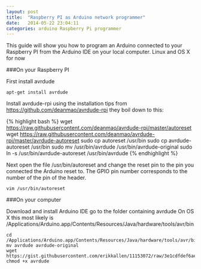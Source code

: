 ```yaml
---
layout: post
title:  "Raspberry PI as Arduino network programmer"
date:   2014-05-22 23:04:11
categories: arduino Raspberry Pi programmer
---
```


This guide will show you how to program an Arduino connected to your Raspberry PI from  the Arduino IDE on your local computer.
Linux and OS X for now

###On your Raspberry PI

First install avrdude

    apt-get install avrdude

Install avrdude-rpi using the installation tips from https://github.com/deanmao/avrdude-rpi they boil down to this:

{% highlight bash %}
wget https://raw.githubusercontent.com/deanmao/avrdude-rpi/master/autoreset
wget https://raw.githubusercontent.com/deanmao/avrdude-rpi/master/avrdude-autoreset
sudo cp autoreset /usr/bin
sudo cp avrdude-autoreset /usr/bin
sudo mv /usr/bin/avrdude /usr/bin/avrdude-original
sudo ln -s /usr/bin/avrdude-autoreset /usr/bin/avrdude
{% endhighlight %}

Next open the file /usr/bin/autoreset and change the reset pin to the pin you connected the Arduino reset to.
The GPIO pin number corresponds to the number of the pin of the header.

    vim /usr/bin/autoreset

###On your computer

Download and install Arduino IDE
go to the folder containing avrdude
On OS X this most likely is /Applications/Arduino.app/Contents/Resources/Java/hardware/tools/avr/bin

    cd /Applications/Arduino.app/Contents/Resources/Java/hardware/tools/avr/bin
    mv avrdude avrdude-original
	wget https://gist.githubusercontent.com/erikkallen/11153072/raw/3e1cdfdef6aee12b9f0f47b50bc33849612f2a0d/avrdude
	chmod +x avrdude
